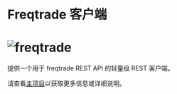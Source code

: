 # Freqtrade 客户端

# ![freqtrade](https://raw.githubusercontent.com/freqtrade/freqtrade/develop/docs/assets/freqtrade_poweredby.svg)

提供一个用于 freqtrade REST API 的轻量级 REST 客户端。

请查看[主项目](https://github.com/freqtrade/freqtrade)以获取更多信息或详细说明。